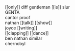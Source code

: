 [[only]] diff gentleman [[is]] slur  
GENTA  
cantor proof  
nathan [[talk]] [[show]]  
joyce [[writing]]  
[[clapping]] [[dance]]  
ben nathan similar  
chernobyl  